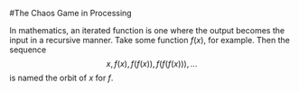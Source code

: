 #The Chaos Game in Processing

In mathematics, an iterated function is one where the output becomes the input in a recursive manner. Take some function $f(x)$, for example. Then the sequence $$x, f(x), f(f(x)), f(f(f(x))), ... $$ is named the orbit of $x$ for $f$.

